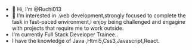 - 👋 Hi, I’m @Ruchi013
- 👀 I’m interested in .web development,strongly focused to complete the task in fast-paced environment,I enjoy being challenged and engagine with projects that require me to work outside.
- I'm currently Full Stack Developer Trainee..
- I have the knowledge of Java ,Html5,Css3,Javascript,React.
